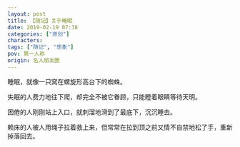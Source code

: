 ```yaml
---
layout: post
title: 【随记】关于睡眠
date: 2019-02-19 07:38
categories: ["原创"]
characters: 
tags: ["随记", "想象"]
pov: 第一人称
origin: 名人朋友圈
---
```


睡眠，就像一只窝在螺旋形高台下的蜘蛛。

失眠的人费力地往下爬，却完全不被它眷顾，只能瞪着眼睛等待天明。

困倦的人刚刚站上入口，就刺溜地滑到了最底下，沉沉睡去。

赖床的人被人用绳子拉着救上来，但常常在拉到顶之前又情不自禁地松了手，重新掉落回去。
